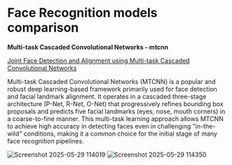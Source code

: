 # Face Recognition models comparison

**Multi-task Cascaded Convolutional Networks - mtcnn**

[Joint Face Detection and Alignment using Multi-task Cascaded Convolutional Networks](https://arxiv.org/pdf/1604.02878)

Multi-task Cascaded Convolutional Networks (MTCNN) is a popular and robust deep learning-based framework primarily used for face detection and facial landmark alignment. It operates in a cascaded three-stage architecture (P-Net, R-Net, O-Net) that progressively refines bounding box proposals and predicts five facial landmarks (eyes, nose, mouth corners) in a coarse-to-fine manner. This multi-task learning approach allows MTCNN to achieve high accuracy in detecting faces even in challenging "in-the-wild" conditions, making it a common choice for the initial stage of many face recognition pipelines.

![Screenshot 2025-05-29 114019](https://github.com/user-attachments/assets/cd127c28-8735-4dc4-9a6c-495f9e823a29)
![Screenshot 2025-05-29 114350](https://github.com/user-attachments/assets/1d7fb5e3-dd70-4979-a3e5-9214a9110988)
